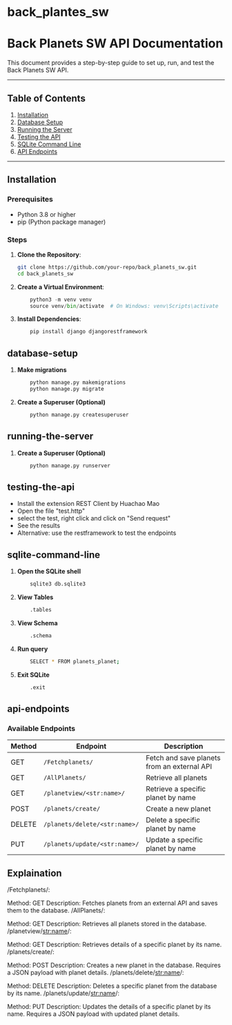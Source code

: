 # back_plantes_sw

# Back Planets SW API Documentation

This document provides a step-by-step guide to set up, run, and test the Back Planets SW API.

---

## Table of Contents
1. [Installation](#installation)
2. [Database Setup](#database-setup)
3. [Running the Server](#running-the-server)
4. [Testing the API](#testing-the-api)
5. [SQLite Command Line](#sqlite-command-line)
6. [API Endpoints](#api-endpoints)

---

## Installation

### Prerequisites
- Python 3.8 or higher
- pip (Python package manager)

### Steps
1. **Clone the Repository**:
   ```bash
   git clone https://github.com/your-repo/back_planets_sw.git
   cd back_planets_sw

2. **Create a Virtual Environment**:
    ```python
        python3 -m venv venv
        source venv/bin/activate  # On Windows: venv\Scripts\activate

3. **Install Dependencies**:
    ```python
        pip install django djangorestframework

## database-setup

1. **Make migrations**
    ```python
        python manage.py makemigrations
        python manage.py migrate

2. **Create a Superuser (Optional)**
    ``` python
        python manage.py createsuperuser

## running-the-server

1. **Create a Superuser (Optional)**
    ```python
        python manage.py runserver

## testing-the-api
- Install the extension REST Client by Huachao Mao
- Open the file "test.http"
- select the test, right click and click on "Send request"
- See the results
- Alternative: use the restframework to test the endpoints

## sqlite-command-line

1. **Open the SQLite shell**
    ```bash
        sqlite3 db.sqlite3

2. **View Tables**
    ```bash
        .tables

3. **View Schema**
    ```bash
        .schema
4. **Run query**
    ```bash
        SELECT * FROM planets_planet;

5. **Exit SQLite**
    ```bash
        .exit

## api-endpoints

### Available Endpoints
| Method | Endpoint                          | Description                          |
|--------|-----------------------------------|--------------------------------------|
| GET    | `/Fetchplanets/`                 | Fetch and save planets from an external API |
| GET    | `/AllPlanets/`                   | Retrieve all planets                 |
| GET    | `/planetview/<str:name>/`        | Retrieve a specific planet by name   |
| POST   | `/planets/create/`               | Create a new planet                  |
| DELETE | `/planets/delete/<str:name>/`    | Delete a specific planet by name     |
| PUT    | `/planets/update/<str:name>/`    | Update a specific planet by name     |

## Explaination
/Fetchplanets/:

Method: GET
Description: Fetches planets from an external API and saves them to the database.
/AllPlanets/:

Method: GET
Description: Retrieves all planets stored in the database.
/planetview/<str:name>/:

Method: GET
Description: Retrieves details of a specific planet by its name.
/planets/create/:

Method: POST
Description: Creates a new planet in the database. Requires a JSON payload with planet details.
/planets/delete/<str:name>/:

Method: DELETE
Description: Deletes a specific planet from the database by its name.
/planets/update/<str:name>/:

Method: PUT
Description: Updates the details of a specific planet by its name. Requires a JSON payload with updated planet details.